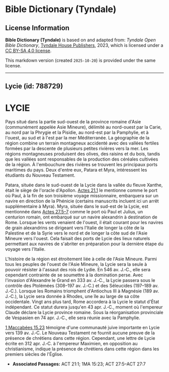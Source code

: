 # Bible Dictionary (Tyndale)

## License Information

**Bible Dictionary (Tyndale)** is based on and adapted from: _Tyndale Open Bible Dictionary_, [Tyndale House Publishers](https://tyndaleopenresources.com/), 2023, which is licensed under a [CC BY-SA 4.0 license](https://creativecommons.org/licenses/by-sa/4.0/legalcode.en).

This markdown version (created `2025-10-20`) is provided under the same license.



--------------------------------

## Lycie (id: 788729)

LYCIE
=====

Pays situé dans la partie sud\-ouest de la province romaine d'Asie (communément appelée Asie Mineure), délimité au nord\-ouest par la Carie, au nord par la Phrygie et la Pisidie, au nord\-est par la Pamphylie, et à l'ouest, au sud et à l'est par la mer Méditerranée. La géographie de la région combine un terrain montagneux accidenté avec des vallées fertiles formées par la descente de plusieurs petites rivières vers la mer. Les régions montagneuses produisent des olives, des raisins et du bois, tandis que les vallées sont responsables de la production des céréales cultivées de la région. À l'embouchure des rivières se trouvent les principaux ports maritimes du pays. Deux d'entre eux, Patara et Myra, intéressent les étudiants du Nouveau Testament.

Patara, située dans le sud\-ouest de la Lycie dans la vallée du fleuve Xanthe, était le siège de l'oracle d'Apollon. [Actes 21\.1](https://ref.ly/Acts21:1) le mentionne comme le port où Paul, à la fin de son troisième voyage missionnaire, embarquera sur un navire en direction de la Phénicie (certains manuscrits incluent ici un arrêt supplémentaire à Myra). Myra, située dans le sud\-est de la Lycie, est mentionnée dans [Actes 27\.5–7](https://ref.ly/Acts27:5-Acts27:7) comme le port où Paul et Julius, un centurion romain, ont embarqué sur un navire alexandrin à destination de Rome. Lorsque les vents venaient de l'ouest, il était courant pour les navires de grain alexandrins se dirigeant vers l'Italie de longer la côte de la Palestine et de la Syrie vers le nord et de longer la côte sud de l'Asie Mineure vers l'ouest. Cela faisait des ports de Lycie des lieux naturels permettant aux navires de s'abriter en préparation pour la dernière étape du voyage vers l'Italie.

L'histoire de la région est étroitement liée à celle de l'Asie Mineure. Parmi tous les peuples de l'ouest de l'Asie Mineure, la Lycie sera la seule à pouvoir résister à l'assaut des rois de Lydie. En 546 av. J.‑C., elle sera cependant contrainte de se soumettre à la domination perse. Avec l'invasion d'Alexandre le Grand en 333 av. J.‑C., la Lycie passera sous le contrôle des Ptolémées (308–197 av. J.‑C.) et des Séleucides (197–189 av. J.‑C.). Lorsque les Romains triomphent d'Antiochus III à Magnésie (189 av. J.‑C.), la Lycie sera donnée à Rhodes, une île au large de sa côte occidentale. Vingt ans plus tard, Rome accordera à la Lycie le statut d'État indépendant. Ce statut durera jusqu'en 43 apr. J.‑C., moment où l'empereur Claude déclare la Lycie province romaine. Sous la réorganisation provinciale de Vespasien en 74 apr. J.‑C., elle sera réunie avec la Pamphylie.

[1 Maccabées 15\.23](https://ref.ly/1Macc15:23) témoigne d'une communauté juive importante en Lycie vers 139 av. J.‑C. Le Nouveau Testament ne fournit aucune preuve de la présence de chrétiens dans cette région. Cependant, une lettre de Lycie écrite en 312 apr. J.‑C. à l'empereur Maximien, en opposition au christianisme, indique la présence de chrétiens dans cette région dans les premiers siècles de l'Église.

* **Associated Passages:** ACT 21:1; 1MA 15:23; ACT 27:5–ACT 27:7

